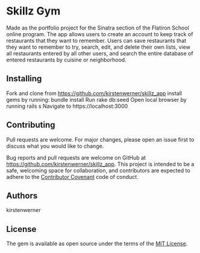# Skillz Gym
Made as the portfolio project for the Sinatra section of the Flatiron School online program. The app allows users to create an account to keep track of restaurants that they want to remember. Users can save restaurants that they want to remember to try, search, edit, and delete their own lists, view all restaurants entered by all other users, and search the entire database of entered restaurants by cuisine or neighborhood.

## Installing
Fork and clone from https://github.com/kirstenwerner/skillz_app
install gems by running: bundle install
Run rake db:seed
Open local browser by running rails s
Navigate to https://localhost:3000

## Contributing

Pull requests are welcome. For major changes, please open an issue first to discuss what you would like to change.

Bug reports and pull requests are welcome on GitHub at https://github.com/kirstenwerner/skillz_app. This project is intended to be a safe, welcoming space for collaboration, and contributors are expected to adhere to the [Contributor Covenant](http://contributor-covenant.org) code of conduct.

## Authors

kirstenwerner


## License

The gem is available as open source under the terms of the [MIT License](https://opensource.org/licenses/MIT).
